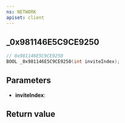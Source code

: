 ```yaml
---
ns: NETWORK
apiset: client
---
```

## _0x981146E5C9CE9250

```c
// 0x981146E5C9CE9250
BOOL _0x981146E5C9CE9250(int inviteIndex);
```


## Parameters
* **inviteIndex**:

## Return value